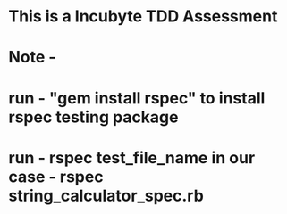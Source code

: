<!-- @format -->

# This is a Incubyte TDD Assessment

# Note -

# run - "gem install rspec" to install rspec testing package

# run - rspec test_file_name in our case - rspec string_calculator_spec.rb
